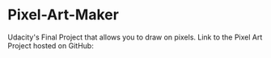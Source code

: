 # Pixel-Art-Maker
Udacity's Final Project that allows you to draw on pixels.
Link to the Pixel Art Project hosted on GitHub:
